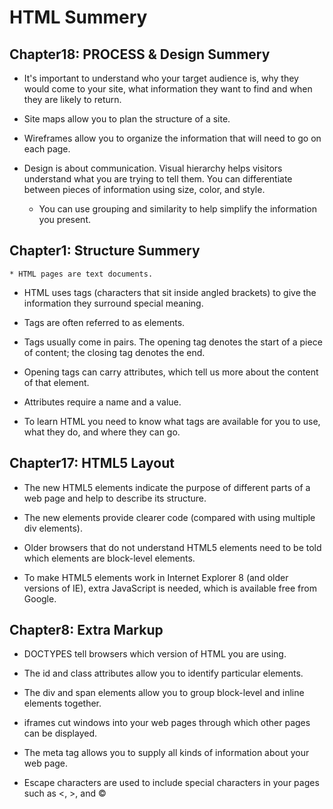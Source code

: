 
#  HTML Summery

## Chapter18: PROCESS & Design Summery

 * It's important to understand who your target audience
    is, why they would come to your site, what information
    they want to find and when they are likely to return.

 *   Site maps allow you to plan the structure of a site.

   *  Wireframes allow you to organize the information that
    will need to go on each page.
* Design is about communication. Visual hierarchy helps
    visitors understand what you are trying to tell them.
     You can differentiate between pieces of information
    using size, color, and style.

    * You can use grouping and similarity to help simplify
    the information you present.
    
## Chapter1: Structure Summery

    * HTML pages are text documents.
    
   * HTML uses tags (characters that sit inside angled
brackets) to give the information they surround special
meaning.

* Tags are often referred to as elements.

* Tags usually come in pairs. The opening tag denotes
the start of a piece of content; the closing tag denotes
the end.

* Opening tags can carry attributes, which tell us more
about the content of that element.

* Attributes require a name and a value.

* To learn HTML you need to know what tags are
available for you to use, what they do, and where they
can go.

## Chapter17: HTML5 Layout
  *   The new HTML5 elements indicate the purpose of
    different parts of a web page and help to describe
    its structure.

*   The new elements provide clearer code (compared
    with using multiple div elements).

   * Older browsers that do not understand HTML5
    elements need to be told which elements are
    block-level elements.

  *  To make HTML5 elements work in Internet Explorer 8
    (and older versions of IE), extra JavaScript is needed,
    which is available free from Google.
    
## Chapter8: Extra Markup

* DOCTYPES tell browsers which version of HTML you
are using.
* The id and class attributes allow you to identify
particular elements.
* The div and span elements allow you to group
block-level and inline elements together.
* iframes cut windows into your web pages through
which other pages can be displayed.

* The meta tag allows you to supply all kinds of
information about your web page.

* Escape characters are used to include special
characters in your pages such as <, >, and ©

